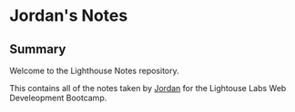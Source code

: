 # Jordan's Notes

## Summary
Welcome to the Lighthouse Notes repository.

This contains all of the notes taken by [Jordan](https://github.com/symphony) for the Lightouse Labs Web Develeopment Bootcamp.